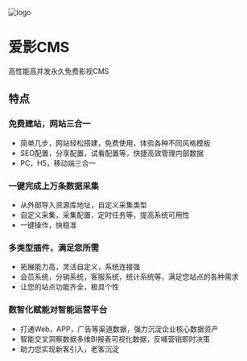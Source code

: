 ![logo](https://github.com/user-attachments/assets/b4adb40e-8ee7-4393-9943-a64f1bd4845f)

# 爱影CMS
高性能高并发永久免费影视CMS

## 特点

### 免费建站，网站三合一

+ 简单几步，网站轻松搭建，免费使用，体验各种不同风格模板
+ SEO配置，分享配置，试看配置等，快捷高效管理内部数据
+ PC，H5，移动端三合一

### 一键完成上万条数据采集

+ 从外部导入资源库地址，自定义采集类型
+ 自定义采集，采集配置，定时任务等，提高系统可用性
+ 一键操作，快稳准

### 多类型插件，满足您所需

+ 拓展能力高，灵活自定义，系统连接强
+ 会员系统，分销系统，客服系统，统计系统等，满足您站点的各种需求
+ 让您的站点功能齐全，极具个性

### 数智化赋能对智能运营平台

+ 打通Web，APP，广告等渠道数据，强力沉淀企业核心数据资产
+ 智能交叉洞察数据多维BI报表可视化数据，反哺营销即时决策
+ 助力您实现新客引入，老客沉淀
